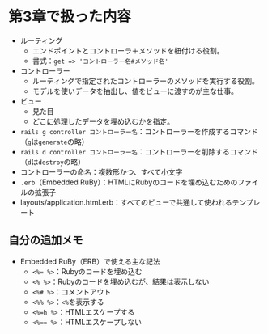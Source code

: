 # 第3章で扱った内容
- ルーティング
    - エンドポイントとコントローラ＋メソッドを紐付ける役割。
    - 書式：`get => 'コントローラー名#メソッド名'`
- コントローラー
    - ルーティングで指定されたコントローラーのメソッドを実行する役割。
    - モデルを使いデータを抽出し、値をビューに渡すのが主な仕事。
- ビュー
    - 見た目
    - どこに処理したデータを埋め込むかを指定。
- `rails g controller コントローラー名`：コントローラーを作成するコマンド（`g`は`generate`の略）
- `rails d controller コントローラー名`：コントローラーを削除するコマンド（`d`は`destroy`の略）
- コントローラーの命名：複数形かつ、すべて小文字
- `.erb`（Embedded RuBy）：HTMLにRubyのコードを埋め込むためのファイルの拡張子
- layouts/application.html.erb：すべてのビューで共通して使われるテンプレート


## 自分の追加メモ
- Embedded RuBy（ERB）で使える主な記法
    - `<%= %>`：Rubyのコードを埋め込む
    - `<% %>`：Rubyのコードを埋め込むが、結果は表示しない
    - `<%# %>`：コメントアウト
    - `<%% %>`：`<%`を表示する
    - `<%=h %>`：HTMLエスケープする
    - `<%== %>`：HTMLエスケープしない
